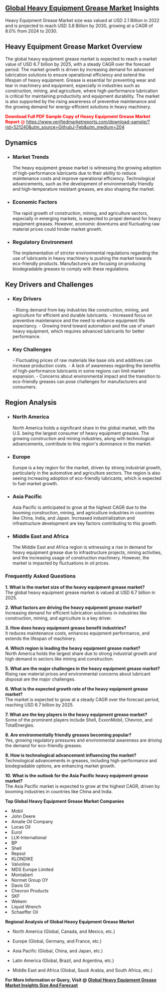 <h2><a href="https://www.verifiedmarketreports.com/download-sample/?rid=521240&amp;utm_source=GithubJ&amp;utm_medium=204" target="_blank">Global Heavy Equipment Grease Market</a> Insights</h2><p>Heavy Equipment Grease Market size was valued at USD 2.1 Billion in 2022 and is projected to reach USD 3.8 Billion by 2030, growing at a CAGR of 8.0% from 2024 to 2030.</p><p><h2>Heavy Equipment Grease Market Overview</h2> <p>The global heavy equipment grease market is expected to reach a market value of USD 6.7 billion by 2025, with a steady CAGR over the forecast period. The market growth is driven by increasing demand for advanced lubrication solutions to ensure operational efficiency and extend the lifespan of heavy equipment. Grease is essential for preventing wear and tear in machinery and equipment, especially in industries such as construction, mining, and agriculture, where high-performance lubrication is critical for maintaining productivity and equipment durability. The market is also supported by the rising awareness of preventive maintenance and the growing demand for energy-efficient solutions in heavy machinery.</p> <p><p><span class=""><span style="color: #ff0000;"><strong>Download Full PDF Sample Copy of Heavy Equipment Grease Market Report</strong> @ </span><a href="https://www.verifiedmarketreports.com/download-sample/?rid=521240&amp;utm_source=GithubJ-Feb&amp;utm_medium=204" target="_blank">https://www.verifiedmarketreports.com/download-sample/?rid=521240&amp;utm_source=GithubJ-Feb&amp;utm_medium=204</a></span></p></p> <h2>Dynamics</h2> <ul> <li><h3>Market Trends</h3> The heavy equipment grease market is witnessing the growing adoption of high-performance lubricants due to their ability to reduce maintenance costs and improve operational efficiency. Technological advancements, such as the development of environmentally friendly and high-temperature resistant greases, are also shaping the market.</li> <li><h3>Economic Factors</h3> The rapid growth of construction, mining, and agriculture sectors, especially in emerging markets, is expected to propel demand for heavy equipment greases. However, economic downturns and fluctuating raw material prices could hinder market growth.</li> <li><h3>Regulatory Environment</h3> The implementation of stricter environmental regulations regarding the use of lubricants in heavy machinery is pushing the market towards eco-friendly products. Manufacturers are focusing on producing biodegradable greases to comply with these regulations.</li> </ul> <h2>Key Drivers and Challenges</h2> <ul> <li><h3>Key Drivers</h3> - Rising demand from key industries like construction, mining, and agriculture for efficient and durable lubricants. - Increased focus on preventive maintenance and the need to enhance equipment life expectancy. - Growing trend toward automation and the use of smart heavy equipment, which requires advanced lubricants for better performance. </li> <li><h3>Key Challenges</h3> - Fluctuating prices of raw materials like base oils and additives can increase production costs. - A lack of awareness regarding the benefits of high-performance lubricants in some regions can limit market expansion. - Concerns about environmental impact and the transition to eco-friendly greases can pose challenges for manufacturers and consumers. </li> </ul> <h2>Region Analysis</h2> <ul> <li><h3>North America</h3> North America holds a significant share in the global market, with the U.S. being the largest consumer of heavy equipment greases. The growing construction and mining industries, along with technological advancements, contribute to this region's dominance in the market.</li> <li><h3>Europe</h3> Europe is a key region for the market, driven by strong industrial growth, particularly in the automotive and agriculture sectors. The region is also seeing increasing adoption of eco-friendly lubricants, which is expected to fuel market growth.</li> <li><h3>Asia Pacific</h3> Asia Pacific is anticipated to grow at the highest CAGR due to the booming construction, mining, and agriculture industries in countries like China, India, and Japan. Increased industrialization and infrastructure development are key factors contributing to this growth.</li> <li><h3>Middle East and Africa</h3> The Middle East and Africa region is witnessing a rise in demand for heavy equipment grease due to infrastructure projects, mining activities, and the increasing usage of construction machinery. However, the market is impacted by fluctuations in oil prices.</li> </ul> <h3>Frequently Asked Questions</h3> <p><strong>1. What is the market size of the heavy equipment grease market?</strong><br> The global heavy equipment grease market is valued at USD 6.7 billion in 2025.</p> <p><strong>2. What factors are driving the heavy equipment grease market?</strong><br> Increasing demand for efficient lubrication solutions in industries like construction, mining, and agriculture is a key driver.</p> <p><strong>3. How does heavy equipment grease benefit industries?</strong><br> It reduces maintenance costs, enhances equipment performance, and extends the lifespan of machinery.</p> <p><strong>4. Which region is leading the heavy equipment grease market?</strong><br> North America holds the largest share due to strong industrial growth and high demand in sectors like mining and construction.</p> <p><strong>5. What are the major challenges in the heavy equipment grease market?</strong><br> Rising raw material prices and environmental concerns about lubricant disposal are the major challenges.</p> <p><strong>6. What is the expected growth rate of the heavy equipment grease market?</strong><br> The market is expected to grow at a steady CAGR over the forecast period, reaching USD 6.7 billion by 2025.</p> <p><strong>7. What are the key players in the heavy equipment grease market?</strong><br> Some of the prominent players include Shell, ExxonMobil, Chevron, and TotalEnergies.</p> <p><strong>8. Are environmentally friendly greases becoming popular?</strong><br> Yes, growing regulatory pressures and environmental awareness are driving the demand for eco-friendly greases.</p> <p><strong>9. How is technological advancement influencing the market?</strong><br> Technological advancements in greases, including high-performance and biodegradable options, are enhancing market growth.</p> <p><strong>10. What is the outlook for the Asia Pacific heavy equipment grease market?</strong><br> The Asia Pacific market is expected to grow at the highest CAGR, driven by booming industries in countries like China and India.</p> </p><p><strong>Top Global Heavy Equipment Grease Market Companies</strong></p><div data-test-id=""><p><li>Mobil</li><li> John Deere</li><li> Amalie Oil Company</li><li> Lucas Oil</li><li> Eurol</li><li> LLK-International</li><li> BP</li><li> Shell</li><li> Repsol</li><li> KLONDIKE</li><li> Valvoline</li><li> MDS Europe Limited</li><li> Montabert</li><li> Normet Group OY</li><li> Davis Oil</li><li> Chevron Products</li><li> SKF</li><li> Wekem</li><li> Liquid Wrench</li><li> Schaeffer Oil</li></p><div><strong>Regional Analysis of&nbsp;Global Heavy Equipment Grease Market</strong></div><ul><li dir="ltr"><p dir="ltr">North America&nbsp;(Global, Canada, and Mexico, etc.)</p></li><li dir="ltr"><p dir="ltr">Europe (Global, Germany, and France, etc.)</p></li><li dir="ltr"><p dir="ltr">Asia Pacific&nbsp;(Global, China, and Japan, etc.)</p></li><li dir="ltr"><p dir="ltr">Latin America&nbsp;(Global, Brazil, and Argentina, etc.)</p></li><li dir="ltr">Middle East and Africa&nbsp;(Global, Saudi Arabia, and South Africa, etc.)</li></ul><p><strong>For More Information or Query, Visit @&nbsp;</strong><strong><a href="https://www.verifiedmarketreports.com/product/heavy-equipment-grease-market/?utm_source=GithubJ&amp;utm_medium=204" target="_blank">Global Heavy Equipment Grease Market Insights Size And Forecast</a></strong></p></div>
